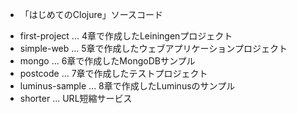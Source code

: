 * 「はじめてのClojure」ソースコード

- first-project ... 4章で作成したLeiningenプロジェクト
- simple-web ... 5章で作成したウェブアプリケーションプロジェクト
- mongo ... 6章で作成したMongoDBサンプル
- postcode ... 7章で作成したテストプロジェクト
- luminus-sample ... 8章で作成したLuminusのサンプル
- shorter ... URL短縮サービス

